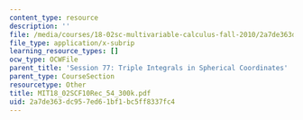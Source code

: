 ```yaml
---
content_type: resource
description: ''
file: /media/courses/18-02sc-multivariable-calculus-fall-2010/2a7de363dc957ed61bf1bc5ff8337fc4_MIT18_02SCF10Rec_54_300k.srt
file_type: application/x-subrip
learning_resource_types: []
ocw_type: OCWFile
parent_title: 'Session 77: Triple Integrals in Spherical Coordinates'
parent_type: CourseSection
resourcetype: Other
title: MIT18_02SCF10Rec_54_300k.pdf
uid: 2a7de363-dc95-7ed6-1bf1-bc5ff8337fc4
---
```

